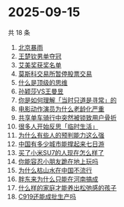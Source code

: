 # 2025-09-15

共 18 条

<!-- BEGIN -->
<!-- 最后更新时间 Mon Sep 15 2025 21:22:03 GMT+0800 (China Standard Time) -->

1. [北京暴雨](https://www.zhihu.com/search?q=北京暴雨)
1. [王楚钦男单夺冠](https://www.zhihu.com/search?q=王楚钦男单夺冠)
1. [艾美奖获奖名单](https://www.zhihu.com/search?q=艾美奖获奖名单)
1. [莫斯科交易所暂停股票交易](https://www.zhihu.com/search?q=莫斯科交易所暂停股票交易)
1. [什么是顶级的思维](https://www.zhihu.com/search?q=什么是顶级的思维)
1. [孙颖莎VS王曼昱](https://www.zhihu.com/search?q=孙颖莎VS王曼昱)
1. [你是如何理解「当时只道是寻常」的](https://www.zhihu.com/search?q=你是如何理解「当时只道是寻常」的)
1. [电影动作演员为什么老龄化严重](https://www.zhihu.com/search?q=电影动作演员为什么老龄化严重)
1. [共享单车骑行中突然被锁致用户骨折](https://www.zhihu.com/search?q=共享单车骑行中突然被锁致用户骨折)
1. [很多人开始反思「临时生活」](https://www.zhihu.com/search?q=很多人开始反思「临时生活」)
1. [为什么有些人的预判能力这么强](https://www.zhihu.com/search?q=为什么有些人的预判能力这么强)
1. [中国有多少城市能撑起来七日游](https://www.zhihu.com/search?q=中国有多少城市能撑起来七日游)
1. [买了小米SU7的人现在怎么样了](https://www.zhihu.com/search?q=买了小米SU7的人现在怎么样了)
1. [你能容忍小朋友跪在地上玩吗](https://www.zhihu.com/search?q=你能容忍小朋友跪在地上玩吗)
1. [为什么枯山水在中国不流行](https://www.zhihu.com/search?q=为什么枯山水在中国不流行)
1. [胖东来为什么只能在河南搞成](https://www.zhihu.com/search?q=胖东来为什么只能在河南搞成)
1. [什么样的家庭才能养出松弛感的孩子](https://www.zhihu.com/search?q=什么样的家庭才能养出松弛感的孩子)
1. [C919还能成批生产吗](https://www.zhihu.com/search?q=C919还能成批生产吗)

<!-- END -->
